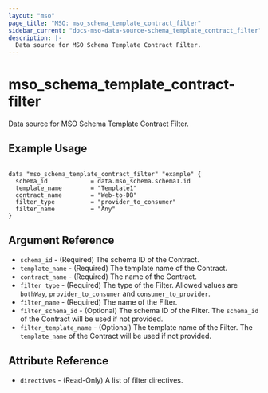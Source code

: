 ```yaml
---
layout: "mso"
page_title: "MSO: mso_schema_template_contract_filter"
sidebar_current: "docs-mso-data-source-schema_template_contract_filter"
description: |-
  Data source for MSO Schema Template Contract Filter.
---
```


# mso_schema_template_contract-filter #

Data source for MSO Schema Template Contract Filter.

## Example Usage ##

```hcl

data "mso_schema_template_contract_filter" "example" {
  schema_id            = data.mso_schema.schema1.id
  template_name        = "Template1"
  contract_name        = "Web-to-DB"
  filter_type          = "provider_to_consumer"
  filter_name          = "Any"
}

```

## Argument Reference ##

* `schema_id` - (Required) The schema ID of the Contract.
* `template_name` - (Required) The template name of the Contract.
* `contract_name` - (Required) The name of the Contract.
* `filter_type` - (Required) The type of the Filter. Allowed values are `bothWay`, `provider_to_consumer` and `consumer_to_provider`.
* `filter_name` - (Required) The name of the Filter.
* `filter_schema_id` - (Optional) The schema ID of the Filter. The `schema_id` of the Contract will be used if not provided. 
* `filter_template_name` - (Optional) The template name of the Filter. The `template_name` of the Contract will be used if not provided. 


## Attribute Reference ##

* `directives` - (Read-Only) A list of filter directives.
